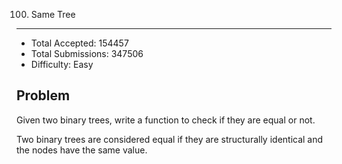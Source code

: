 100. Same Tree
---

- Total Accepted: 154457
- Total Submissions: 347506
- Difficulty: Easy


Problem
---
Given two binary trees, write a function to check if they are equal or not.

Two binary trees are considered equal if they are structurally identical and the nodes have the same value.
